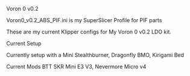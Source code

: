 Voron 0 v0.2

Voron0_v0.2_ABS_PIF.ini is my SuperSlicer Profile for PIF parts

These are my current Klipper configs for My Voron 0 v0.2 LDO kit.

Current Setup

Currently setup with a Mini Stealthburner, Dragonfly BMO, Kirigami Bed

Current Mods BTT SKR Mini E3 V3, Nevermore Micro v4
